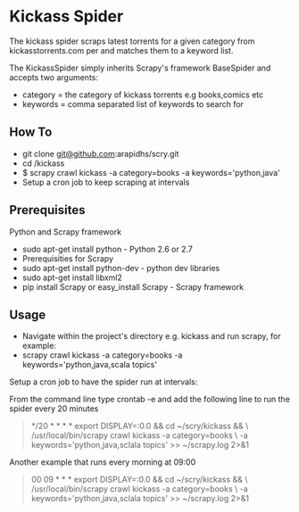 Kickass Spider
================

The kickass spider scraps latest torrents for a given category from kickasstorrents.com per 
and matches them to a keyword list.

The KickassSpider simply inherits Scrapy's framework BaseSpider and accepts two arguments:
- category = the category of kickass torrents e.g books,comics etc
- keywords = comma separated list of keywords to search for

How To
------
- git clone git@github.com:arapidhs/scry.git
- cd <project dir>/kickass
- $ scrapy crawl kickass -a category=books -a keywords='python,java'
- Setup a cron job to keep scraping at intervals

Prerequisites
-------------
Python and Scrapy framework

- sudo apt-get install python - Python 2.6 or 2.7
- Prerequisities for Scrapy
- sudo apt-get install python-dev - python dev libraries
- sudo apt-get install libxml2
- pip install Scrapy or easy_install Scrapy - Scrapy framework


Usage
-----
- Navigate within the project's directory e.g. kickass and run scrapy, for example:
- scrapy crawl kickass -a category=books -a keywords='python,java,scala topics'

Setup a cron job to have the spider run at intervals:

From the command line type
crontab -e
and add the following line to run the spider every 20 minutes

> */20 * * * * export DISPLAY=:0.0 && cd ~/scry/kickass && \ 
/usr/local/bin/scrapy crawl kickass -a category=books \ 
-a keywords='python,java,sclala topics' >> ~/scrapy.log 2>&1

Another example that runs every morning at 09:00

> 00 09 * * * export DISPLAY=:0.0 && cd ~/scry/kickass && \ 
/usr/local/bin/scrapy crawl kickass -a category=books \ 
-a keywords='python,java,sclala topics' >> ~/scrapy.log 2>&1


